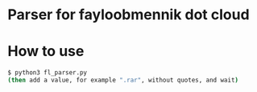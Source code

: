 # Parser for fayloobmennik dot cloud

# How to use

```sh
$ python3 fl_parser.py
(then add a value, for example ".rar", without quotes, and wait)
```

